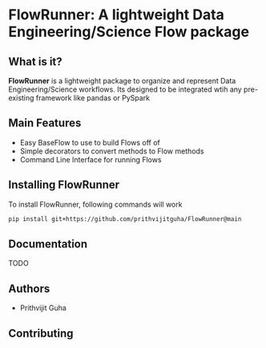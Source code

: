 # FlowRunner: A lightweight Data Engineering/Science Flow package


## What is it?
**FlowRunner** is a lightweight package to organize and represent Data Engineering/Science workflows. Its designed to be
integrated wtih any pre-existing framework like pandas or PySpark

## Main Features
- Easy BaseFlow to use to build Flows off of
- Simple decorators to convert methods to Flow methods
- Command Line Interface for running Flows

## Installing FlowRunner
To install FlowRunner, following commands will work

```sh
pip install git+https://github.com/prithvijitguha/FlowRunner@main
```

## Documentation
TODO

## Authors
- Prithvijit Guha

## Contributing




